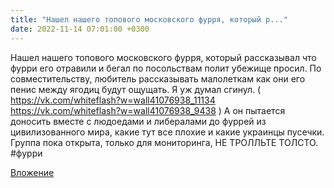 ```yaml
---
title: "Нашел нашего топового московского фурря, который р..."
date: 2022-11-14 07:01:00 +0300
---
```


Нашел нашего топового московского фурря, который рассказывал что фурри его отравили и бегал по посольствам полит убежище просил. По совместительству, любитель рассказывать малолеткам как они его пенис между ягодиц будут ощущать.
Я уж думал сгинул.
(
https://vk.com/whiteflash?w=wall41076938_11134
https://vk.com/whiteflash?w=wall41076938_9438
)
А он пытается доносить вместе с людоедами и либералами до фуррей из цивилизованного мира, какие тут все плохие и какие украинцы пусечки.
Группа пока открыта, только для мониторинга, НЕ ТРОЛЛЬТЕ ТОЛСТО.
#фурри

[Вложение](/assets/vk_photos/4/7jV5icO0COA.jpg)
